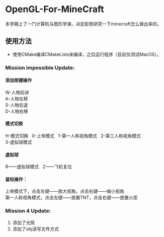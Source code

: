 # OpenGL-For-MineCraft
本学期上了一门计算机与图形学课，决定趁势研究一下minecraft怎么做出来的。

## 使用方法
* 使用CMake编译CMakeLists来编译，之后运行程序（目前仅测试MacOS）。


### Mission impossible Update:
#### 添加按键操作
W-人物前进  
A-人物左移  
S-人物后退  
D-人物右移  

#### 模式切换
H-模式切换  
0-上帝模式  
1-第一人称视角模式   
2-第三人称视角模式   
3-虚拟球模式  

#### 虚拟球
R——虚拟球模式  
Z——飞机复位  

#### 鼠标操作：
上帝模式下，点击左键——放大视角，点击右键——缩小视角  
第一人称视角模式，点击左键——放置TNT，点击右键——放置火炬  

### Mission 4 Update:
1. 添加了光照
2. 添加了obj读写文件方式


